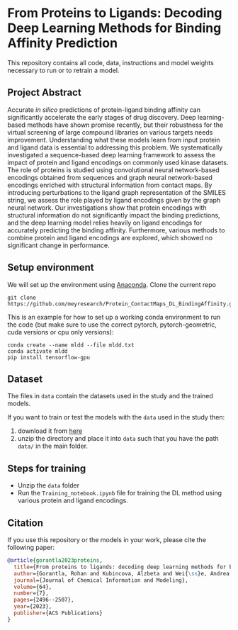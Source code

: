 # From Proteins to Ligands: Decoding Deep Learning Methods for Binding Affinity Prediction

This repository contains all code, data, instructions and model weights necessary to run or to retrain a model. 

## Project Abstract

Accurate *in silico* predictions of protein-ligand binding affinity can significantly accelerate the early stages of drug discovery. Deep learning-based methods have shown promise recently, but their robustness for the virtual screening of large compound libraries on various targets needs improvement. Understanding what these models learn from input protein and ligand data is essential to addressing this problem. We systematically investigated a sequence-based deep learning framework to assess the impact of protein and ligand encodings on commonly used kinase datasets. The role of proteins is studied using convolutional neural network-based encodings obtained from sequences and graph neural network-based encodings enriched with structural information from contact maps. By introducing perturbations to the ligand graph representation of the SMILES string, we assess the role played by ligand encodings given by the graph neural network. Our investigations show that protein encodings with structural information do not significantly impact the binding predictions, and the deep learning model relies heavily on ligand encodings for accurately predicting the binding affinity. Furthermore, various methods to combine protein and ligand encodings are explored, which showed no significant change in performance.

## Setup environment
We will set up the environment using [Anaconda](https://docs.anaconda.com/anaconda/install/index.html). Clone the
current repo

    git clone https://github.com/meyresearch/Protein_ContactMaps_DL_BindingAffinity.git

This is an example for how to set up a working conda environment to run the code (but make sure to use the correct pytorch, pytorch-geometric, cuda versions or cpu only versions):

    conda create --name mldd --file mldd.txt
    conda activate mldd
    pip install tensorflow-gpu


## Dataset

The files in `data` contain the datasets used in the study and the trained models.

If you want to train or test the models with the `data`  used in the study then: 
1. download it from [here](https://zenodo.org/records/13833868?token=eyJhbGciOiJIUzUxMiJ9.eyJpZCI6IjFjNjFmNWQzLWY0ODctNGNhNC1iNDJmLTI3YjI1N2JiMjc1OSIsImRhdGEiOnt9LCJyYW5kb20iOiIyNWI1ZDkyOGIzYTVlNzczNDc5MDk1MjZmNGIwZmJlZCJ9.MO1NkaIW1mWIcKwowa5lp_M3KSh1dQ3rJVHK5MFTlhaykYaPc-048faG1bUZvqBMtucEC-FGPE5k9oWFcNdpbA)
2. unzip the directory and place it into `data` such that you have the path `data/` in the main folder.


## Steps for training

* Unzip the `data` folder 
* Run the `Training_notebook.ipynb` file for training the DL method using various protein and ligand encodings.

## Citation

If you use this repository or the models in your work, please cite the following paper:

```bibtex
@article{gorantla2023proteins,
  title={From proteins to ligands: decoding deep learning methods for binding affinity prediction},
  author={Gorantla, Rohan and Kubincova, Alzbeta and Wei{\ss}e, Andrea Y and Mey, Antonia SJS},
  journal={Journal of Chemical Information and Modeling},
  volume={64},
  number={7},
  pages={2496--2507},
  year={2023},
  publisher={ACS Publications}
}
```
